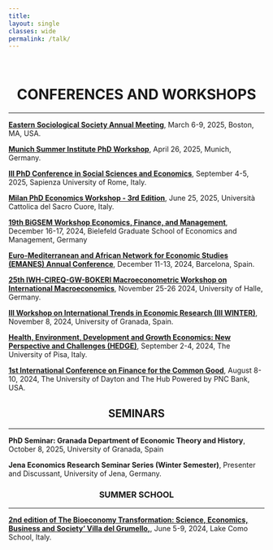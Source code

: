```yaml
---
title: 
layout: single
classes: wide
permalink: /talk/
---
```


<br/> 

<iframe src="https://www.googletagmanager.com/ns.html?id=GTM-PNS829G" height="0" width="0" style="display:none;visibility:hidden"></iframe>


# <center> CONFERENCES AND WORKSHOPS </center>
- - -

**[Eastern Sociological Society Annual Meeting](https://www.essnet.org/annual-conference)**, March 6-9, 2025, Boston, MA, USA. <br/>

**[Munich Summer Institute PhD Workshop](https://www.munich-summer-institute.org/msi-ph-d-workshop)**, April 26, 2025, Munich, Germany.  <br/>

**[III PhD Conference in Social Sciences and Economics](https://sites.google.com/uniroma1.it/sapienzaphdconference/call-for-applications-2025?authuser=0)**, September 4-5, 2025, Sapienza University of Rome, Italy.   <br/>

**[Milan PhD Economics Workshop - 3rd Edition](https://sites.google.com/view/milanphdeconworkshop/home)**, June 25, 2025, Università Cattolica del Sacro Cuore, Italy.   <br/>

**[19th BiGSEM Workshop Economics, Finance, and Management](https://www.uni-bielefeld.de/fakultaeten/wirtschaftswissenschaften/einrichtungen/bigsem/bigsem-doctoral-workshop/previous-bigsem-doctoral/)**, December 16-17, 2024, Bielefeld Graduate School of Economics and Management, Germany  <br/>

**[Euro-Mediterranean and African Network for Economic Studies (EMANES) Annual Conference](https://conference2024.emnes.org/programme/#1702356891788-29c57554-bb37)**, December 11-13, 2024, Barcelona, Spain.  <br/>

**[25th IWH-CIREQ-GW-BOKERI Macroeconometric Workshop on International Macroeconomics](https://masteres.ugr.es/economics/docencia/plan-estudios/detallado)**,   November 25-26 2024,  University of Halle, Germany.   <br/>

**[III Workshop on International Trends in Economic Research (III WINTER)](https://masteres.ugr.es/economics/docencia/plan-estudios/detallado)**,  November 8, 2024,  University of Granada, Spain.   <br/>

**[Health, Environment, Development and Growth Economics: New Perspective and Challenges (HEDGE)](https://sites.google.com/view/hedge-2024)**,   September 2-4, 2024, The University of Pisa, Italy.  <br/>

**[1st International Conference on Finance for the Common Good](https://www.iwh-halle.de/en/about-the-iwh/events/detail/25th-iwh-cireq-gw-bokeri-macroeconometric-workshop-international-macroeconomics)**, August 8-10, 2024, The University of Dayton and The Hub Powered by PNC Bank, USA.   <br/>


## <center> SEMINARS </center>
- - -

**PhD Seminar: Granada Department of Economic Theory and History**, October 8, 2025, University of Granada, Spain  <br/>

**Jena Economics Research Seminar Series (Winter Semester)**, Presenter and Discussant, University of Jena, Germany.  <br/>



### <center> SUMMER SCHOOL </center>
- - - 

**[2nd edition of The Bioeconomy Transformation: Science, Economics, Business and Society’ Villa del Grumello,](https://lakecomoschool.org/wp-content/uploads/2023/11/BTSE.pdf)**,   June 5-9, 2024, Lake Como School, Italy.  <br/>

